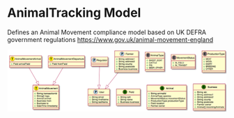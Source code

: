 # AnimalTracking Model

Defines an Animal Movement compliance model based on UK DEFRA government
regulations https://www.gov.uk/animal-movement-england

![Image of models](./model.png)
